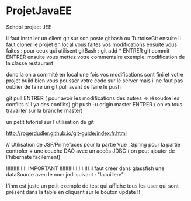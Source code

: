 # ProjetJavaEE
School project JEE

il faut installer un client git sur son poste gitbash ou TurtoiseGit 
ensuite il faut cloner le projet en local
vous faites vos modifications ensuite vous faites : 
pour ceux qui utilisent gitBash :
git add *      ENTRER
git commit     ENTRER  ensuite vous mettez votre commentaire exemple: modification de la classe restaurant

donc la on a commité en local 
une fois vos modifications sont fini et votre projet build bien vous pousser votre code sur le server mais il ne faut pas oublier de faire un git pull avant de faire le push

git pull ENTRER ( pour avoir les modifications des autres => résoudre les conflits s'il ya des conflits)
git push -u origin master ENTRER ( on va tous travailler sur la branche master)

un petit tutoriel sur l'utilisation de git

http://rogerdudler.github.io/git-guide/index.fr.html

// Utilisation de JSF/Primefaces pour la partie Vue , Spring pour la partie controler + une couche DAO avec un accès JDBC ( on peut ajouter de l'hibernate facilement)

!!!!!!!!!!!!!! IMPORTANT !!!!!!!!!!!!!!!!!!!!
il faut créer dans glassfish une dataSource avec le nom jndi suivant : "lacuillere"

l'ihm est juste un petit exemple de test qui affiche tous les user qui sont présent dans la table en cliquant sur le bouton update !!
